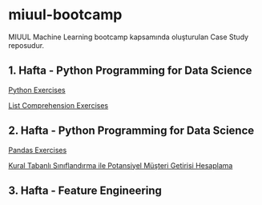 # miuul-bootcamp

MIUUL Machine Learning bootcamp kapsamında oluşturulan Case Study reposudur.

## 1. Hafta - Python Programming for Data Science

[Python Exercises](https://github.com/defnebusecelik/miuul-bootcamp/blob/main/pythonExercises.py)

[List Comprehension Exercises](https://github.com/defnebusecelik/miuul-bootcamp/blob/main/listComprehension.py)

## 2. Hafta - Python Programming for Data Science

[Pandas Exercises](https://github.com/defnebusecelik/miuul-bootcamp/blob/main/pandasExercises.py)

[Kural Tabanlı Sınıflandırma ile Potansiyel Müşteri Getirisi Hesaplama](https://github.com/defnebusecelik/miuul-bootcamp/blob/main/kural_tabanli_s%C4%B1n%C4%B1flandirma.py)

## 3. Hafta - Feature Engineering
